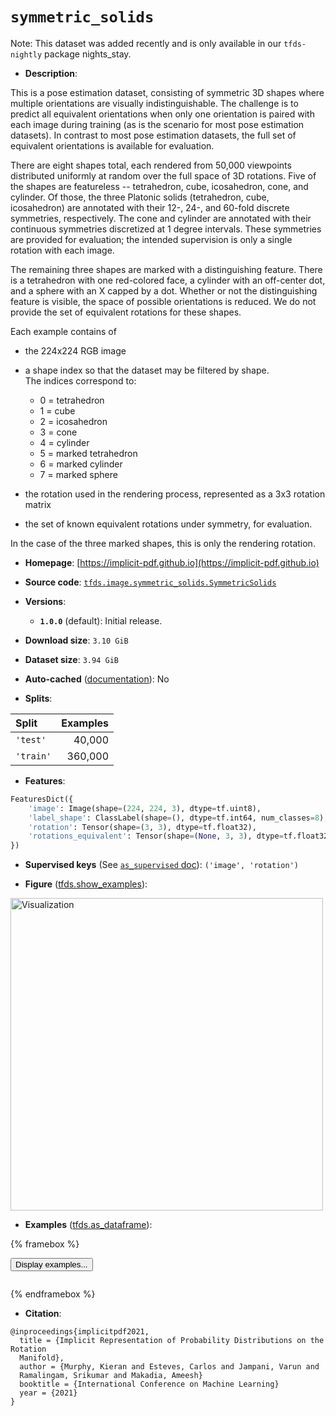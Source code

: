 <div itemscope itemtype="http://schema.org/Dataset">
  <div itemscope itemprop="includedInDataCatalog" itemtype="http://schema.org/DataCatalog">
    <meta itemprop="name" content="TensorFlow Datasets" />
  </div>
  <meta itemprop="name" content="symmetric_solids" />
  <meta itemprop="description" content="This is a pose estimation dataset, consisting of symmetric 3D shapes where &#10;multiple orientations are visually indistinguishable. &#10;The challenge is to predict all equivalent orientations when only one &#10;orientation is paired with each image during training (as is the scenario for &#10;most pose estimation datasets). In contrast to most pose estimation datasets, &#10;the full set of equivalent orientations is available for evaluation.&#10;&#10;There are eight shapes total, each rendered from 50,000 viewpoints distributed &#10;uniformly at random over the full space of 3D rotations.&#10;Five of the shapes are featureless -- tetrahedron, cube, icosahedron, cone, and &#10;cylinder.&#10;Of those, the three Platonic solids (tetrahedron, cube, icosahedron) are &#10;annotated with their 12-, 24-, and 60-fold discrete symmetries, respectively.&#10;The cone and cylinder are annotated with their continuous symmetries discretized&#10; at 1 degree intervals. These symmetries are provided for evaluation; the &#10; intended supervision is only a single rotation with each image.&#10;&#10;The remaining three shapes are marked with a distinguishing feature.&#10;There is a tetrahedron with one red-colored face, a cylinder with an off-center &#10;dot, and a sphere with an X capped by a dot. Whether or not the distinguishing &#10;feature is visible, the space of possible orientations is reduced.  We do not &#10;provide the set of equivalent rotations for these shapes.&#10;&#10;Each example contains of &#10;&#10;- the 224x224 RGB image&#10;- a shape index so that the dataset may be filtered by shape.  &#10;The indices correspond to: &#10;&#10;  - 0 = tetrahedron&#10;  - 1 = cube&#10;  - 2 = icosahedron&#10;  - 3 = cone&#10;  - 4 = cylinder&#10;  - 5 = marked tetrahedron&#10;  - 6 = marked cylinder&#10;  - 7 = marked sphere&#10;&#10;- the rotation used in the rendering process, represented as a 3x3 rotation matrix&#10;- the set of known equivalent rotations under symmetry, for evaluation.  &#10;&#10;In the case of the three marked shapes, this is only the rendering rotation.&#10;&#10;To use this dataset:&#10;&#10;```python&#10;import tensorflow_datasets as tfds&#10;&#10;ds = tfds.load(&#x27;symmetric_solids&#x27;, split=&#x27;train&#x27;)&#10;for ex in ds.take(4):&#10;  print(ex)&#10;```&#10;&#10;See [the guide](https://www.tensorflow.org/datasets/overview) for more&#10;informations on [tensorflow_datasets](https://www.tensorflow.org/datasets).&#10;&#10;&lt;img src=&quot;https://storage.googleapis.com/tfds-data/visualization/fig/symmetric_solids-1.0.0.png&quot; alt=&quot;Visualization&quot; width=&quot;500px&quot;&gt;&#10;&#10;" />
  <meta itemprop="url" content="https://www.tensorflow.org/datasets/catalog/symmetric_solids" />
  <meta itemprop="sameAs" content="https://implicit-pdf.github.io" />
  <meta itemprop="citation" content="@inproceedings{implicitpdf2021,&#10;  title = {Implicit Representation of Probability Distributions on the Rotation &#10;  Manifold},&#10;  author = {Murphy, Kieran and Esteves, Carlos and Jampani, Varun and &#10;  Ramalingam, Srikumar and Makadia, Ameesh}&#10;  booktitle = {International Conference on Machine Learning}&#10;  year = {2021}&#10;}" />
</div>

# `symmetric_solids`


Note: This dataset was added recently and is only available in our
`tfds-nightly` package
<span class="material-icons" title="Available only in the tfds-nightly package">nights_stay</span>.

*   **Description**:

This is a pose estimation dataset, consisting of symmetric 3D shapes where
multiple orientations are visually indistinguishable. The challenge is to
predict all equivalent orientations when only one orientation is paired with
each image during training (as is the scenario for most pose estimation
datasets). In contrast to most pose estimation datasets, the full set of
equivalent orientations is available for evaluation.

There are eight shapes total, each rendered from 50,000 viewpoints distributed
uniformly at random over the full space of 3D rotations. Five of the shapes are
featureless -- tetrahedron, cube, icosahedron, cone, and cylinder. Of those, the
three Platonic solids (tetrahedron, cube, icosahedron) are annotated with their
12-, 24-, and 60-fold discrete symmetries, respectively. The cone and cylinder
are annotated with their continuous symmetries discretized at 1 degree
intervals. These symmetries are provided for evaluation; the intended
supervision is only a single rotation with each image.

The remaining three shapes are marked with a distinguishing feature. There is a
tetrahedron with one red-colored face, a cylinder with an off-center dot, and a
sphere with an X capped by a dot. Whether or not the distinguishing feature is
visible, the space of possible orientations is reduced. We do not provide the
set of equivalent rotations for these shapes.

Each example contains of

-   the 224x224 RGB image
-   a shape index so that the dataset may be filtered by shape. \
    The indices correspond to:

    -   0 = tetrahedron
    -   1 = cube
    -   2 = icosahedron
    -   3 = cone
    -   4 = cylinder
    -   5 = marked tetrahedron
    -   6 = marked cylinder
    -   7 = marked sphere

-   the rotation used in the rendering process, represented as a 3x3 rotation
    matrix

-   the set of known equivalent rotations under symmetry, for evaluation.

In the case of the three marked shapes, this is only the rendering rotation.

*   **Homepage**:
    [https://implicit-pdf.github.io](https://implicit-pdf.github.io)

*   **Source code**:
    [`tfds.image.symmetric_solids.SymmetricSolids`](https://github.com/tensorflow/datasets/tree/master/tensorflow_datasets/image/symmetric_solids/symmetric_solids.py)

*   **Versions**:

    *   **`1.0.0`** (default): Initial release.

*   **Download size**: `3.10 GiB`

*   **Dataset size**: `3.94 GiB`

*   **Auto-cached**
    ([documentation](https://www.tensorflow.org/datasets/performances#auto-caching)):
    No

*   **Splits**:

Split     | Examples
:-------- | -------:
`'test'`  | 40,000
`'train'` | 360,000

*   **Features**:

```python
FeaturesDict({
    'image': Image(shape=(224, 224, 3), dtype=tf.uint8),
    'label_shape': ClassLabel(shape=(), dtype=tf.int64, num_classes=8),
    'rotation': Tensor(shape=(3, 3), dtype=tf.float32),
    'rotations_equivalent': Tensor(shape=(None, 3, 3), dtype=tf.float32),
})
```

*   **Supervised keys** (See
    [`as_supervised` doc](https://www.tensorflow.org/datasets/api_docs/python/tfds/load#args)):
    `('image', 'rotation')`

*   **Figure**
    ([tfds.show_examples](https://www.tensorflow.org/datasets/api_docs/python/tfds/visualization/show_examples)):

<img src="https://storage.googleapis.com/tfds-data/visualization/fig/symmetric_solids-1.0.0.png" alt="Visualization" width="500px">

*   **Examples**
    ([tfds.as_dataframe](https://www.tensorflow.org/datasets/api_docs/python/tfds/as_dataframe)):

<!-- mdformat off(HTML should not be auto-formatted) -->

{% framebox %}

<button id="displaydataframe">Display examples...</button>
<div id="dataframecontent" style="overflow-x:scroll"></div>
<script src="https://www.gstatic.com/external_hosted/jquery2.min.js"></script>
<script>
var url = "https://storage.googleapis.com/tfds-data/visualization/dataframe/symmetric_solids-1.0.0.html";
$(document).ready(() => {
  $("#displaydataframe").click((event) => {
    // Disable the button after clicking (dataframe loaded only once).
    $("#displaydataframe").prop("disabled", true);

    // Pre-fetch and display the content
    $.get(url, (data) => {
      $("#dataframecontent").html(data);
    }).fail(() => {
      $("#dataframecontent").html(
        'Error loading examples. If the error persist, please open '
        + 'a new issue.'
      );
    });
  });
});
</script>

{% endframebox %}

<!-- mdformat on -->

*   **Citation**:

```
@inproceedings{implicitpdf2021,
  title = {Implicit Representation of Probability Distributions on the Rotation
  Manifold},
  author = {Murphy, Kieran and Esteves, Carlos and Jampani, Varun and
  Ramalingam, Srikumar and Makadia, Ameesh}
  booktitle = {International Conference on Machine Learning}
  year = {2021}
}
```
